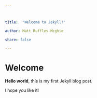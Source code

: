 ```yaml
---



title:  "Welcome to Jekyll!"

author: Matt Ruffles-Mcghie

share: false

---
```


# Welcome

**Hello world**, this is my first Jekyll blog post.

I hope you like it!
